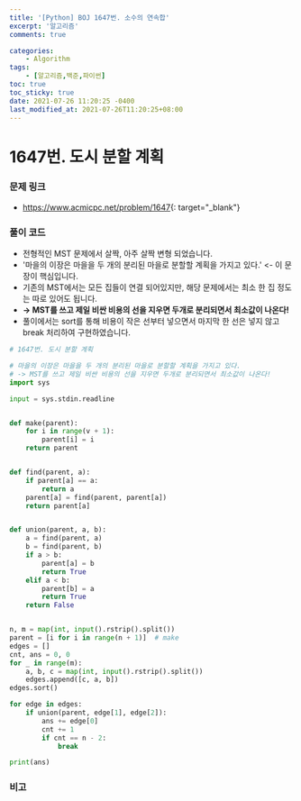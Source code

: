 ```yaml
---
title: '[Python] BOJ 1647번. 소수의 연속합'
excerpt: '알고리즘'
comments: true

categories:
    - Algorithm
tags:
    - [알고리즘,백준,파이썬]
toc: true
toc_sticky: true
date: 2021-07-26 11:20:25 -0400
last_modified_at: 2021-07-26T11:20:25+08:00
---
```


# 1647번. 도시 분할 계획

### 문제 링크
- <https://www.acmicpc.net/problem/1647>{: target="\_blank"}

### 풀이 코드
- 전형적인 MST 문제에서 살짝, 아주 살짝 변형 되었습니다.
- '마을의 이장은 마을을 두 개의 분리된 마을로 분할할 계획을 가지고 있다.' <- 이 문장이 핵심입니다.
- 기존의 MST에서는 모든 집들이 연결 되어있지만, 해당 문제에서는 최소 한 집 정도는 따로 있어도 됩니다.
- **-> MST를 쓰고 제일 비싼 비용의 선을 지우면 두개로 분리되면서 최소값이 나온다!**
- 풀이에서는 sort를 통해 비용이 작은 선부터 넣으면서 마지막 한 선은 넣지 않고 break 처리하여 구현하였습니다.

```python
# 1647번. 도시 분할 계획

# 마을의 이장은 마을을 두 개의 분리된 마을로 분할할 계획을 가지고 있다.
# -> MST를 쓰고 제일 비싼 비용의 선을 지우면 두개로 분리되면서 최소값이 나온다!
import sys

input = sys.stdin.readline


def make(parent):
    for i in range(v + 1):
        parent[i] = i
    return parent


def find(parent, a):
    if parent[a] == a:
        return a
    parent[a] = find(parent, parent[a])
    return parent[a]


def union(parent, a, b):
    a = find(parent, a)
    b = find(parent, b)
    if a > b:
        parent[a] = b
        return True
    elif a < b:
        parent[b] = a
        return True
    return False


n, m = map(int, input().rstrip().split())
parent = [i for i in range(n + 1)]  # make
edges = []
cnt, ans = 0, 0
for _ in range(m):
    a, b, c = map(int, input().rstrip().split())
    edges.append([c, a, b])
edges.sort()

for edge in edges:
    if union(parent, edge[1], edge[2]):
        ans += edge[0]
        cnt += 1
        if cnt == n - 2:
            break

print(ans)
```

### 비고